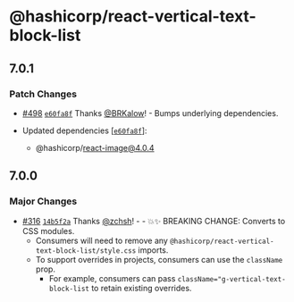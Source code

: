 # @hashicorp/react-vertical-text-block-list

## 7.0.1

### Patch Changes

- [#498](https://github.com/hashicorp/react-components/pull/498) [`e60fa8f`](https://github.com/hashicorp/react-components/commit/e60fa8f437a98f97f6c0ed396f194192cf5e376e) Thanks [@BRKalow](https://github.com/BRKalow)! - Bumps underlying dependencies.

- Updated dependencies [[`e60fa8f`](https://github.com/hashicorp/react-components/commit/e60fa8f437a98f97f6c0ed396f194192cf5e376e)]:
  - @hashicorp/react-image@4.0.4

## 7.0.0

### Major Changes

- [#316](https://github.com/hashicorp/react-components/pull/316) [`14b5f2a`](https://github.com/hashicorp/react-components/commit/14b5f2a88112cc7f1cea675be3bc50704030224e) Thanks [@zchsh](https://github.com/zchsh)! - - 💥✨ BREAKING CHANGE: Converts to CSS modules.
  - Consumers will need to remove any `@hashicorp/react-vertical-text-block-list/style.css` imports.
  - To support overrides in projects, consumers can use the `className` prop.
    - For example, consumers can pass `className="g-vertical-text-block-list` to retain existing overrides.
